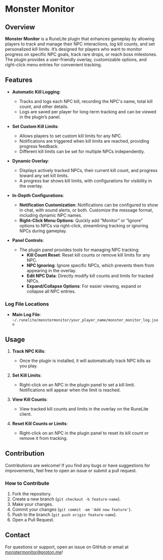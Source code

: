 # Monster Monitor

## Overview

**Monster Monitor** is a RuneLite plugin that enhances gameplay by allowing players to track and manage their NPC interactions, log kill counts, and set personalized kill limits. It’s designed for players who want to monitor progress on specific NPC goals, track rare drops, or reach boss milestones. The plugin provides a user-friendly overlay, customizable options, and right-click menu entries for convenient tracking.

## Features

- **Automatic Kill Logging**:
    - Tracks and logs each NPC kill, recording the NPC's name, total kill count, and other details.
    - Logs are saved per player for long-term tracking and can be viewed in the plugin’s panel.

- **Set Custom Kill Limits**:
    - Allows players to set custom kill limits for any NPC.
    - Notifications are triggered when kill limits are reached, providing progress feedback.
    - Different kill limits can be set for multiple NPCs independently.

- **Dynamic Overlay**:
    - Displays actively tracked NPCs, their current kill count, and progress toward any set kill limits.
    - A progress bar shows kill limits, with configurations for visibility in the overlay.

- **In-Depth Configurations**:
    - **Notification Customization**: Notifications can be configured to show in chat, with sound alerts, or both. Customize the message format, including dynamic NPC names.
    - **Right-Click Menu Options**: Quickly add “Monitor” or “Ignore” options to NPCs via right-click, streamlining tracking or ignoring NPCs during gameplay.

- **Panel Controls**:
    - The plugin panel provides tools for managing NPC tracking:
        - **Kill Count Reset**: Reset kill counts or remove kill limits for any NPC.
        - **NPC Ignoring**: Ignore specific NPCs, which prevents them from appearing in the overlay.
        - **Edit NPC Data**: Directly modify kill counts and limits for tracked NPCs.
        - **Expand/Collapse Options**: For easier viewing, expand or collapse all NPC entries.

### Log File Locations

- **Main Log File**: `~/.runelite/monstermonitor/your_player_name/monster_monitor_log.json`

## Usage

1. **Track NPC Kills**:
    - Once the plugin is installed, it will automatically track NPC kills as you play.

2. **Set Kill Limits**:
    - Right-click on an NPC in the plugin panel to set a kill limit. Notifications will appear when the limit is reached.

3. **View Kill Counts**:
    - View tracked kill counts and limits in the overlay on the RuneLite client.

4. **Reset Kill Counts or Limits**:
    - Right-click on an NPC in the plugin panel to reset its kill count or remove it from tracking.

## Contribution

Contributions are welcome! If you find any bugs or have suggestions for improvements, feel free to open an issue or submit a pull request.

### How to Contribute

1. Fork the repository.
2. Create a new branch (`git checkout -b feature-name`).
3. Make your changes.
4. Commit your changes (`git commit -am 'Add new feature'`).
5. Push to the branch (`git push origin feature-name`).
6. Open a Pull Request.

## Contact

For questions or support, open an issue on GitHub or email at monstermonitor@proton.me!
